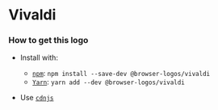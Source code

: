 # Vivaldi

### How to get this logo

* Install with:

  * [`npm`](https://www.npmjs.com/): `npm install --save-dev @browser-logos/vivaldi`
  * [`Yarn`](https://yarnpkg.com/): `yarn add --dev @browser-logos/vivaldi`

* Use [`cdnjs`](https://cdnjs.com/libraries/browser-logos)
